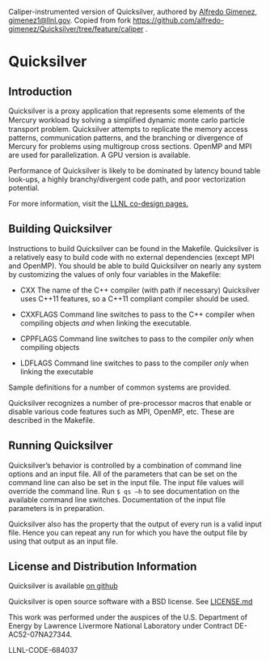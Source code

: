 Caliper-instrumented version of Quicksilver, authored by [Alfredo Gimenez](https://github.com/alfredo-gimenez), gimenez1@llnl.gov. Copied from fork https://github.com/alfredo-gimenez/Quicksilver/tree/feature/caliper . 

Quicksilver
===========

Introduction
------------

Quicksilver is a proxy application that represents some elements of
the Mercury workload by solving a simpliﬁed dynamic monte carlo
particle transport problem.  Quicksilver attempts to replicate the
memory access patterns, communication patterns, and the branching or
divergence of Mercury for problems using multigroup cross sections.
OpenMP and MPI are used for parallelization.  A GPU version is
available.

Performance of Quicksilver is likely to be dominated by latency bound
table look-ups, a highly branchy/divergent code path, and poor
vectorization potential.

For more information, visit the
[LLNL co-design pages.](https://codesign.llnl.gov/quicksilver.php)


Building Quicksilver
--------------------

Instructions to build Quicksilver can be found in the
Makefile. Quicksilver is a relatively easy to build code with no
external dependencies (except MPI and OpenMP).  You should be able to
build Quicksilver on nearly any system by customizing the values of
only four variables in the Makefile:

* CXX The name of the C++ compiler (with path if necessary)
  Quicksilver uses C++11 features, so a C++11 compliant compiler
  should be used.

* CXXFLAGS Command line switches to pass to the C++ compiler when
  compiling objects *and* when linking the executable.

* CPPFLAGS Command line switches to pass to the compiler *only* when
  compiling objects

* LDFLAGS Command line switches to pass to the compiler *only*
  when linking the executable

Sample definitions for a number of common systems are provided.

Quicksilver recognizes a number of pre-processor macros that enable or
disable various code features such as MPI, OpenMP, etc.  These are
described in the Makefile.


Running Quicksilver
-------------------

Quicksilver’s behavior is controlled by a combination of command line
options and an input file.  All of the parameters that can be set on
the command line can also be set in the input file.  The input file
values will override the command line.  Run `$ qs –h` to see
documentation on the available command line switches.  Documentation
of the input file parameters is in preparation.

Quicksilver also has the property that the output of every run is a
valid input file.  Hence you can repeat any run for which you have the
output file by using that output as an input file.


License and Distribution Information
------------------------------------

Quicksilver is available [on github](https://github.com/LLNL/Quicksilver)


Quicksilver is open source software with a BSD license.  See
[LICENSE.md](https://github.com/LLNL/Quicksilver/blob/master/LICENSE.md)

This work was performed under the auspices of the U.S. Department of
Energy by Lawrence Livermore National Laboratory under Contract
DE-AC52-07NA27344.

LLNL-CODE-684037
